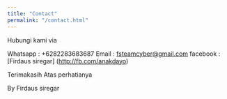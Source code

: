 ```yaml
---
title: "Contact"
permalink: "/contact.html"
---
```

Hubungi kami via


Whatsapp : +6282283683687
Email    : fsteamcyber@gmail.com
facebook : [Firdaus siregar] (http://fb.com/anakdayo)


Terimakasih
Atas perhatianya

By Firdaus siregar